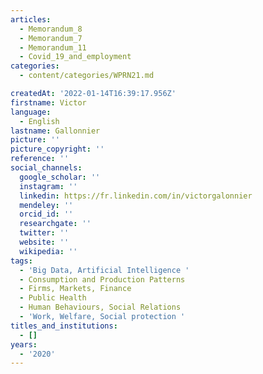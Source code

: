 ```yaml
---
articles:
  - Memorandum_8
  - Memorandum_7
  - Memorandum_11
  - Covid_19_and_employment
categories:
  - content/categories/WPRN21.md

createdAt: '2022-01-14T16:39:17.956Z'
firstname: Victor
language:
  - English
lastname: Gallonnier
picture: ''
picture_copyright: ''
reference: ''
social_channels:
  google_scholar: ''
  instagram: ''
  linkedin: https://fr.linkedin.com/in/victorgalonnier
  mendeley: ''
  orcid_id: ''
  researchgate: ''
  twitter: ''
  website: ''
  wikipedia: ''
tags:
  - 'Big Data, Artificial Intelligence '
  - Consumption and Production Patterns
  - Firms, Markets, Finance
  - Public Health
  - Human Behaviours, Social Relations
  - 'Work, Welfare, Social protection '
titles_and_institutions:
  - []
years:
  - '2020'
---
```

